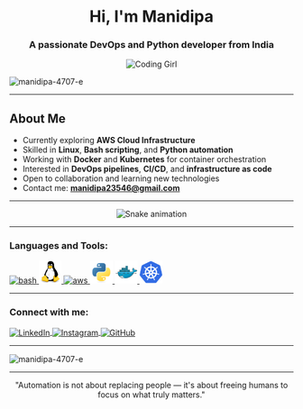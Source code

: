 <h1 align="center">Hi, I'm Manidipa</h1>
<h3 align="center">A passionate DevOps and Python developer from India</h3>

<p align="center">
  <img src="https://ishazaka.com/static/media/transparent.a50a087d3e8aad894f33.gif" alt="Coding Girl" width="400"/>
</p>

<p align="left">
  <img src="https://komarev.com/ghpvc/?username=manidipa-4707-e&label=Profile%20views&color=0e75b6&style=flat" alt="manidipa-4707-e" />
</p>

---

## About Me

- Currently exploring **AWS Cloud Infrastructure**
- Skilled in **Linux**, **Bash scripting**, and **Python automation**
- Working with **Docker** and **Kubernetes** for container orchestration
- Interested in **DevOps pipelines**, **CI/CD**, and **infrastructure as code**
- Open to collaboration and learning new technologies
- Contact me: **manidipa23546@gmail.com**

---

<!-- Snake Game Repo View -->
<div align="center">
  <img src="https://profile-readme-generator.com/assets/snake.svg" alt="Snake animation" />
</div>

---

<h3 align="left">Languages and Tools:</h3>

<p align="left"> 
  <a href="https://www.gnu.org/software/bash/" target="_blank" rel="noreferrer">
    <img src="https://raw.githubusercontent.com/odb/official-bash-logo/master/assets/Logos/Icons/PNG/64x64.png" alt="bash" width="40" height="40"/>
  </a> 
  <a href="https://www.linux.org/" target="_blank" rel="noreferrer"> 
    <img src="https://raw.githubusercontent.com/devicons/devicon/master/icons/linux/linux-original.svg" alt="linux" width="40" height="40"/> 
  </a> 
  <a href="https://aws.amazon.com/" target="_blank" rel="noreferrer">
    <img src="https://upload.wikimedia.org/wikipedia/commons/9/93/Amazon_Web_Services_Logo.svg" alt="aws" width="40" height="40"/>
  </a>
  <a href="https://www.python.org" target="_blank" rel="noreferrer"> 
    <img src="https://raw.githubusercontent.com/devicons/devicon/master/icons/python/python-original.svg" alt="python" width="40" height="40"/> 
  </a> 
  <a href="https://www.docker.com/" target="_blank" rel="noreferrer">
    <img src="https://raw.githubusercontent.com/devicons/devicon/master/icons/docker/docker-original.svg" alt="docker" width="40" height="40"/>
  </a>
  <a href="https://kubernetes.io" target="_blank" rel="noreferrer">
    <img src="https://raw.githubusercontent.com/devicons/devicon/master/icons/kubernetes/kubernetes-plain.svg" alt="kubernetes" width="40" height="40"/>
  </a>
</p>

---

<h3 align="left">Connect with me:</h3>

<p align="left">
  <a href="https://linkedin.com/in/manidipa-4707-e" target="blank">
    <img align="center" src="https://raw.githubusercontent.com/rahuldkjain/github-profile-readme-generator/master/src/images/icons/Social/linked-in-alt.svg" alt="LinkedIn" height="30" width="40" />
  </a>
  <a href="https://www.instagram.com/ruhendrila/?utm_source=ig_web_button_share_sheet" target="blank">
    <img align="center" src="https://raw.githubusercontent.com/rahuldkjain/github-profile-readme-generator/master/src/images/icons/Social/instagram.svg" alt="Instagram" height="30" width="40" />
  </a>
  <a href="https://github.com/manidipa-4707-e" target="blank">
    <img align="center" src="https://raw.githubusercontent.com/rahuldkjain/github-profile-readme-generator/master/src/images/icons/Social/github.svg" alt="GitHub" height="30" width="40" />
  </a>
</p>

---

<p>
  <img align="center" src="https://github-readme-stats.vercel.app/api/top-langs?username=manidipa-4707-e&show_icons=true&locale=en&layout=compact" alt="manidipa-4707-e" />
</p>

---

<p align="center">
  "Automation is not about replacing people — it's about freeing humans to focus on what truly matters."
</p>
